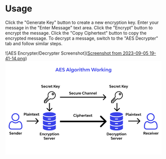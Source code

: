 # **Usage**
Click the "Generate Key" button to create a new encryption key.
Enter your message in the "Enter Message" text area.
Click the "Encrypt" button to encrypt the message.
Click the "Copy Ciphertext" button to copy the encrypted message.
To decrypt a message, switch to the "AES Decrypter" tab and follow similar steps.

![AES Encrypter/Decrypter Screenshot]([Screenshot from 2023-09-05 19-41-14.png](https://github.com/S-iddharth/Rakshak/blob/main/Screenshot%20from%202023-09-05%2019-41-14.png))
![AES Encrypter/Decrypter Screenshot](https://github.com/S-iddharth/Rakshak/blob/main/1684246625426.png)

